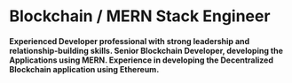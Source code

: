 <h1>Blockchain / MERN Stack Engineer</h1>
<h4>Experienced Developer professional with strong leadership and relationship-building skills. <b>Senior Blockchain Developer<b/>, developing the Applications using <b>MERN</b>. Experience in developing the Decentralized Blockchain application using Ethereum.</h4>

